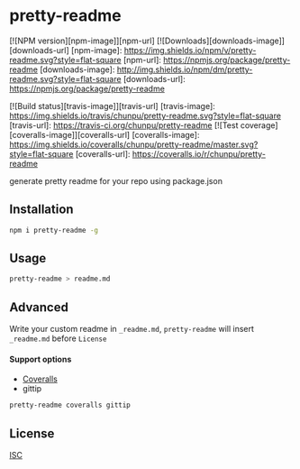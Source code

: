 pretty-readme
===

[![NPM version][npm-image]][npm-url]
[![Downloads][downloads-image]][downloads-url]
[npm-image]: https://img.shields.io/npm/v/pretty-readme.svg?style=flat-square
[npm-url]: https://npmjs.org/package/pretty-readme
[downloads-image]: http://img.shields.io/npm/dm/pretty-readme.svg?style=flat-square
[downloads-url]: https://npmjs.org/package/pretty-readme

[![Build status][travis-image]][travis-url]
[travis-image]: https://img.shields.io/travis/chunpu/pretty-readme.svg?style=flat-square
[travis-url]: https://travis-ci.org/chunpu/pretty-readme
[![Test coverage][coveralls-image]][coveralls-url]
[coveralls-image]: https://img.shields.io/coveralls/chunpu/pretty-readme/master.svg?style=flat-square
[coveralls-url]: https://coveralls.io/r/chunpu/pretty-readme

generate pretty readme for your repo using package.json

Installation
---

```sh
npm i pretty-readme -g
```

Usage
---

```sh
pretty-readme > readme.md
```

Advanced
---

Write your custom readme in `_readme.md`, `pretty-readme` will insert `_readme.md` before `License`

#### Support options

- [Coveralls](https://coveralls.io/)
- gittip

```sh
pretty-readme coveralls gittip
```

License
---

[ISC](LICENSE)
